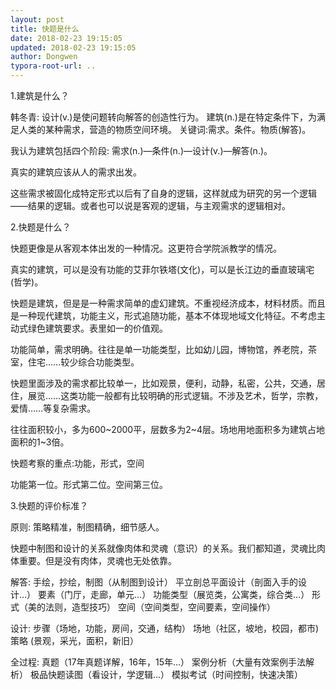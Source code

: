 ```yaml
---
layout: post
title: 快题是什么
date: 2018-02-23 19:15:05
updated: 2018-02-23 19:15:05
author: Dongwen
typora-root-url: ..
---
```




1.建筑是什么？

韩冬青:
设计(v.)是使问题转向解答的创造性行为。
建筑(n.)是在特定条件下，为满足人类的某种需求，营造的物质空间环境。
关键词:需求。条件。物质(解答)。

我认为建筑包括四个阶段:
需求(n.)—条件(n.)—设计(v.)—解答(n.)。

真实的建筑应该从人的需求出发。

这些需求被固化成特定形式以后有了自身的逻辑，这样就成为研究的另一个逻辑——结果的逻辑。或者也可以说是客观的逻辑，与主观需求的逻辑相对。

2.快题是什么？

快题更像是从客观本体出发的一种情况。这更符合学院派教学的情况。

真实的建筑，可以是没有功能的艾菲尔铁塔(文化)，可以是长江边的垂直玻璃宅(哲学)。

快题是建筑，但是是一种需求简单的虚幻建筑。不重视经济成本，材料材质。而且是一种现代建筑，功能主义，形式追随功能，基本不体现地域文化特征。不考虑主动式绿色建筑要求。表里如一的价值观。

功能简单，需求明确。往往是单一功能类型，比如幼儿园，博物馆，养老院，茶室，住宅……较少综合功能类型。

快题里面涉及的需求都比较单一，比如观景，便利，动静，私密，公共，交通，居住，展览……这类功能一般都有比较明确的形式逻辑。不涉及艺术，哲学，宗教，爱情……等复杂需求。

往往面积较小，多为600~2000平，层数多为2~4层。场地用地面积多为建筑占地面积的1~3倍。

快题考察的重点:功能，形式，空间

功能第一位。形式第二位。空间第三位。

3.快题的评价标准？

原则:
策略精准，制图精确，细节感人。

快题中制图和设计的关系就像肉体和灵魂（意识）的关系。我们都知道，灵魂比肉体重要。但是没有肉体，灵魂也无处依靠。

解答:
手绘，抄绘，制图（从制图到设计）
平立剖总平面设计（剖面入手的设计…）
要素（门厅，走廊，单元…）
功能类型（展览类，公寓类，综合类…）
形式（美的法则，造型技巧）
空间（空间类型，空间要素，空间操作） 

设计:
步骤（场地，功能，房间，交通，结构）
场地（社区，坡地，校园，都市)
策略   (景观，采光，面积，新旧）

全过程:
真题（17年真题详解，16年，15年…）
案例分析（大量有效案例手法解析）
极品快题读图（看设计，学逻辑…）
模拟考试（时间控制，快速决策）

